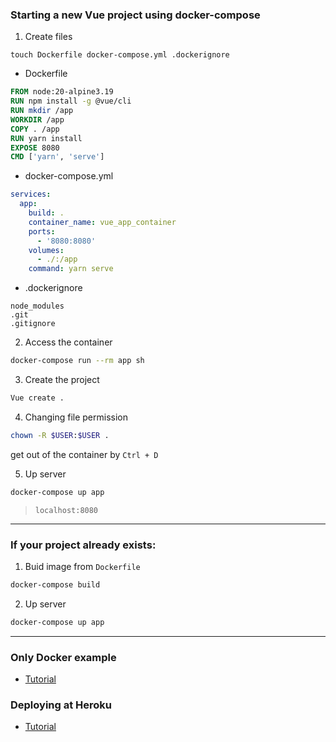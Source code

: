 ### Starting a new Vue project using docker-compose

1. Create files
```
touch Dockerfile docker-compose.yml .dockerignore
```

* Dockerfile
```dockerfile
FROM node:20-alpine3.19
RUN npm install -g @vue/cli
RUN mkdir /app
WORKDIR /app
COPY . /app
RUN yarn install
EXPOSE 8080
CMD ['yarn', 'serve']
```

* docker-compose.yml
```yml
services:
  app:
    build: .
    container_name: vue_app_container
    ports:
      - '8080:8080'
    volumes:
      - ./:/app
    command: yarn serve
```

* .dockerignore
```
node_modules
.git
.gitignore
```

2. Access the container
```bash
docker-compose run --rm app sh
```

3. Create the project
```bash
Vue create .
```

4. Changing file permission

```bash
chown -R $USER:$USER .
```
get out of the container by `Ctrl + D`

5. Up server

```bash
docker-compose up app
```
> `localhost:8080`


---


### If your project already exists:

1. Buid image from `Dockerfile`
```bash
docker-compose build
```

2. Up server

```bash
docker-compose up app
```

---

### Only Docker example
- [Tutorial](/only_docker.md)

### Deploying at Heroku
- [Tutorial](https://cli.vuejs.org/guide/deployment.html#heroku)
